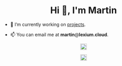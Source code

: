 <h1 align="center">Hi 👋, I'm Martin</h1>

- 🔭 I’m currently working on [projects](https://mxrtn.me/projects).

- 📫 You can email me at **martin**@**lexium**.**cloud**.

<div align="center">
<a href="https://twitter.com/Martinnkek" target="blank"><img align="center" src="https://cdn.jsdelivr.net/npm/simple-icons@3.0.1/icons/twitter.svg" alt="Martinnkek" height="20" width="20" /></a>

<a href="https://keybase.io/martinhaha" target="blank"><img align="center" src="https://cdn.jsdelivr.net/npm/simple-icons@3.0.1/icons/keybase.svg" alt="martinhaha" height="20" width="20" /></a>
</div>

